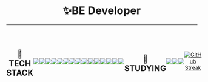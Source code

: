 





<div align="center">

 # ✨BE Developer
 ***
<div style="display:flex; flex-direction:row; align-items:center; justify-items:center">

 ## <p font-size="40px"><b>🥇 TECH STACK</b></p>

 <img src="https://img.shields.io/badge/Java-000000?style=for-the-badge&logo=java&logoColor=white"/>
 <img src="https://img.shields.io/badge/Spring-379B23?style=for-the-badge&logo=spring&logoColor=white"/> 
 <img src="https://img.shields.io/badge/SpringBoot-17BF7C?style=for-the-badge&logo=springboot&logoColor=white"/> 
 <img src="https://img.shields.io/badge/Firebase-DD2C00?style=for-the-badge&logo=firebase&logoColor=white"/>
 <img src="https://img.shields.io/badge/Linux-FCC624?style=for-the-badge&logo=linux&logoColor=white"/>

 ### <p font-size="10px"><b></b></p>
 
 <img src="https://img.shields.io/badge/MySQL-135479?style=for-the-badge&logo=mysql&logoColor=white"/>
 <img src="https://img.shields.io/badge/PostgreSQL-4169E1?style=for-the-badge&logo=postgresql&logoColor=white"/>
 <img src="https://img.shields.io/badge/Redis-FF4438?style=for-the-badge&logo=redis&logoColor=white"/>
 <img src="https://img.shields.io/badge/Apache Kafka-231F20?style=for-the-badge&logo=apache kafka&logoColor=white"/>
 <img src="https://img.shields.io/badge/Docker-2496ED?style=for-the-badge&logo=docker&logoColor=white"/> 
 <img src="https://img.shields.io/badge/Actions-2088FF?style=for-the-badge&logo=githubactions&logoColor=white"/>
 
 ### <p font-size="10px"><b></b></p>

 <img src="https://img.shields.io/badge/Jira-0052CC?style=for-the-badge&logo=jira&logoColor=white"/>
 <img src="https://img.shields.io/badge/Slack-4A154B?style=for-the-badge&logo=slack&logoColor=white"/> 
 <img src="https://img.shields.io/badge/Github-151414?style=for-the-badge&logo=github&logoColor=white"/>
 <img src="https://img.shields.io/badge/Bitbucket-0052CC?style=for-the-badge&logo=bitbucket&logoColor=white"/>
 
 
 

 ### <p font-size="10px"><b></b></p>


## <p font-size="10px"><b>🥉 STUDYING </b></p>

<img src="https://img.shields.io/badge/Kubernetes-326CE5?style=for-the-badge&logo=kubernetes&logoColor=white"/>
<img src="https://img.shields.io/badge/Kotlin-7F52FF?style=for-the-badge&logo=kotlin&logoColor=white"/>
<img src="https://img.shields.io/badge/Python-3776AB?style=for-the-badge&logo=python&logoColor=white"/>



### <p font-size="10px"><b></b></p>

 [![GitHub Streak](https://streak-stats.demolab.com?user=juhoon212&theme=github-dark-dimmed&hide_border=true&border_radius=30&locale=ko)](https://git.io/streak-stats)
 
 
</div>



